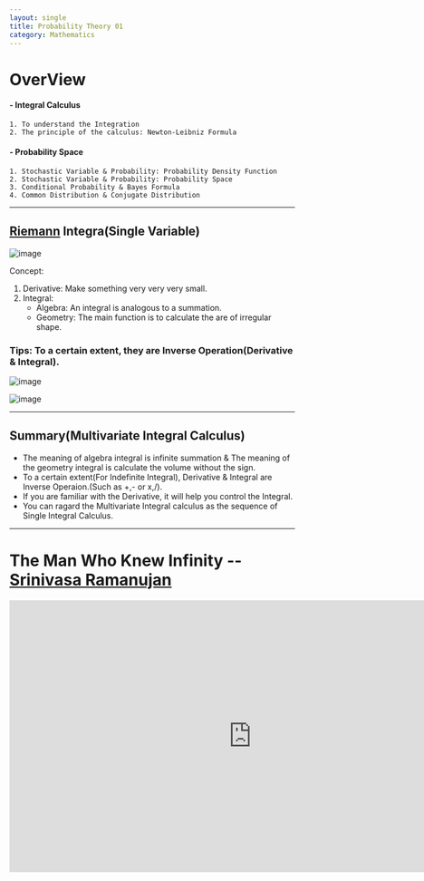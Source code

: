 ```yaml
---
layout: single
title: Probability Theory 01
category: Mathematics
---
```


<script type="text/javascript" async
  src="https://cdn.mathjax.org/mathjax/latest/MathJax.js?config=TeX-MML-AM_CHTML">
</script>


# OverView
#### - Integral Calculus
    1. To understand the Integration
    2. The principle of the calculus: Newton-Leibniz Formula
#### - Probability Space
    1. Stochastic Variable & Probability: Probability Density Function
    2. Stochastic Variable & Probability: Probability Space
    3. Conditional Probability & Bayes Formula
    4. Common Distribution & Conjugate Distribution

---


## [Riemann](https://en.wikipedia.org/wiki/Bernhard_Riemann) Integra(Single Variable)

![image](https://upload.wikimedia.org/wikipedia/commons/thumb/f/f2/Integral_as_region_under_curve.svg/744px-Integral_as_region_under_curve.svg.png)


Concept:
1. Derivative: Make something very very very small.
2. Integral:
    - Algebra: An integral is analogous to a summation.
    - Geometry: The main function is to calculate the are of irregular shape.

### Tips: To a certain extent, they are Inverse Operation(Derivative & Integral).
![image](http://danieltech.net/Mathematics/ProbabilityTheory/01/01.jpg)



![image](http://hyperphysics.phy-astr.gsu.edu/hbase/Math/immath/derint.gif)



---
## Summary(Multivariate Integral Calculus)
- The meaning of algebra integral is infinite summation & The meaning of the geometry integral is calculate the volume without the sign.
- To a certain extent(For Indefinite Integral), Derivative & Integral are Inverse Operaion.(Such as +,- or x,/).
- If you are familiar with the Derivative, it will help you control the Integral.
- You can ragard the Multivariate Integral calculus as the sequence of Single Integral Calculus.

---

# The Man Who Knew Infinity -- [Srinivasa Ramanujan](https://en.wikipedia.org/wiki/Srinivasa_Ramanujan)


<div style="max-width:640px; margin:0 auto 10px;" >
<div
style="position: relative;
width:100%;
padding-bottom:56.25%;
height:0;">

<iframe width="854" height="480" src="https://www.youtube.com/embed/oXGm9Vlfx4w" frameborder="0" allowfullscreen></iframe>

</div>
</div>

